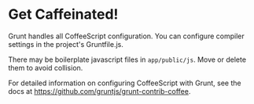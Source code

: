 # Get Caffeinated!

Grunt handles all CoffeeScript configuration. You can configure compiler 
settings in the project's Gruntfile.js.

There may be boilerplate javascript files in `app/public/js`. Move or delete 
them to avoid collision.

For detailed information on configuring CoffeeScript with Grunt, see the docs 
at https://github.com/gruntjs/grunt-contrib-coffee.

